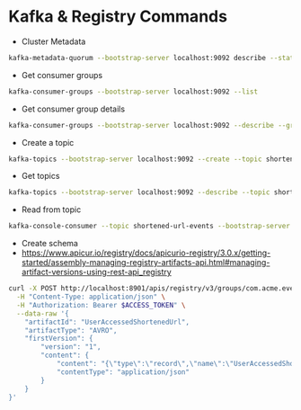 # Kafka & Registry Commands

- Cluster Metadata
```bash
kafka-metadata-quorum --bootstrap-server localhost:9092 describe --status
```

- Get consumer groups
```bash
kafka-consumer-groups --bootstrap-server localhost:9092 --list 
```

- Get consumer group details
```bash
kafka-consumer-groups --bootstrap-server localhost:9092 --describe --group <group-name> 
```

- Create a topic
```bash
kafka-topics --bootstrap-server localhost:9092 --create --topic shortened-url-events --partitions 1 --replication-factor 1
```

- Get topics
```bash
kafka-topics --bootstrap-server localhost:9092 --describe --topic shortened-url-events
```

- Read from topic
```bash
kafka-console-consumer --topic shortened-url-events --bootstrap-server localhost:9092
```

- Create schema
- https://www.apicur.io/registry/docs/apicurio-registry/3.0.x/getting-started/assembly-managing-registry-artifacts-api.html#managing-artifact-versions-using-rest-api_registry
```bash
curl -X POST http://localhost:8901/apis/registry/v3/groups/com.acme.events/artifacts \
  -H "Content-Type: application/json" \
  -H "Authorization: Bearer $ACCESS_TOKEN" \
  --data-raw '{
    "artifactId": "UserAccessedShortenedUrl",
    "artifactType": "AVRO",
    "firstVersion": {
        "version": "1",
        "content": {
            "content": "{\"type\":\"record\",\"name\":\"UserAccessedShortenedUrl\",\"namespace\":\"com.acme.events\",\"fields\":[{\"name\":\"unique_identifier\",\"type\":\"string\"},{\"name\":\"original_url\",\"type\":\"string\"},{\"name\":\"user_agent\",\"type\":\"string\"}]}",
            "contentType": "application/json"
        }
    }
}'
```